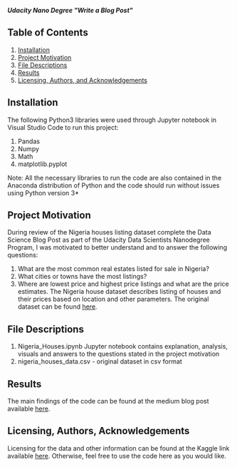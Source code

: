_**Udacity Nano Degree "Write a Blog Post"**_
## Table of Contents

1. [Installation](#installation)
2. [Project Motivation](#motivation)
3. [File Descriptions](#files)
4. [Results](#results)
5. [Licensing, Authors, and Acknowledgements](#licensing)

## Installation <a name="installation"></a>

The following Python3 libraries were used through Jupyter notebook in Visual Studio Code  to run this project:
1.	Pandas
2.	Numpy
3.	Math
4.	matplotlib.pyplot


Note: All the necessary libraries to run the code are also contained in the Anaconda distribution of Python and the code should run without issues using Python version 3*

## Project Motivation<a name="motivation"></a>

During review of the Nigeria houses listing dataset complete the Data Science Blog Post as part of the Udacity Data Scientists Nanodegree Program, I was motivated to better understand and to answer the following questions:

1.	What are the most common real estates listed for sale in Nigeria?
2.	What cities or towns have the most listings?
3.	Where are lowest price and highest price listings and what are the price estimates. 
The Nigeria house dataset describes listing of houses and their prices based on location and other parameters. The original dataset can be found [here]( https://www.kaggle.com/abdullahiyunus/nigeria-houses-and-prices-dataset).

## File Descriptions <a name="files"></a>

1.	Nigeria_Houses.ipynb Jupyter notebook contains explanation, analysis, visuals and answers to the questions stated in the project motivation
2.	nigeria_houses_data.csv  - original dataset in csv format

## Results<a name="results"></a>

The main findings of the code can be found at the medium blog post available [here](https://romaiye.medium.com/nigeria-house-listings-a-closer-look-at-the-data-6bc6b539831f).

## Licensing, Authors, Acknowledgements<a name="licensing"></a>
Licensing for the data and other information can be found at the Kaggle link available  [here]( https://www.kaggle.com/airbnb/seattle/data?select=listings.csv).  Otherwise, feel free to use the code here as you would like.

